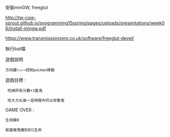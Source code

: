 安裝minGW, freeglut

http://tw-csie-sprout.github.io/programming15spring/pages/uploads/presentations/week06/install-mingw.pdf

https://www.transmissionzero.co.uk/software/freeglut-devel/

執行bat檔

遊戲說明

    方向鍵↑↓←→控制pacman移動

遊戲目標 :

     吃掉所有分數+1隻鬼
     
     吃大力丸後一定時間內可以攻擊鬼

GAME OVER :

    生命歸0
    
    每當被鬼撞到扣1生命
